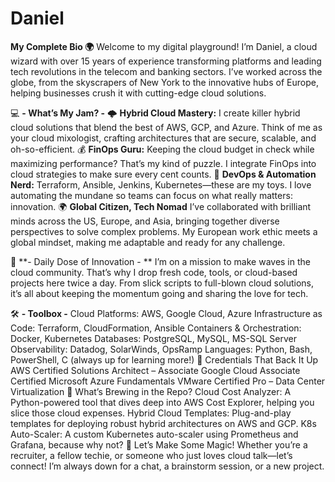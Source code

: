 # Daniel
**My Complete Bio 🌍**
Welcome to my digital playground! I’m Daniel, a cloud wizard with over 15 years of experience transforming platforms and leading tech revolutions in the telecom and banking sectors. I’ve worked across the globe, from the skyscrapers of New York to the innovative hubs of Europe, helping businesses crush it with cutting-edge cloud solutions.

💻 **- What’s My Jam? -**
🌩️ **Hybrid Cloud Mastery:** I create killer hybrid cloud solutions that blend the best of AWS, GCP, and Azure. Think of me as your cloud mixologist, crafting architectures that are secure, scalable, and oh-so-efficient.
💰 **FinOps Guru:** Keeping the cloud budget in check while maximizing performance? That’s my kind of puzzle. I integrate FinOps into cloud strategies to make sure every cent counts.
🤖 **DevOps & Automation Nerd:** Terraform, Ansible, Jenkins, Kubernetes—these are my toys. I love automating the mundane so teams can focus on what really matters: innovation.
🌍 **Global Citizen, Tech Nomad**
I’ve collaborated with brilliant minds across the US, Europe, and Asia, bringing together diverse perspectives to solve complex problems. My European work ethic meets a global mindset, making me adaptable and ready for any challenge.

🎯 **- Daily Dose of Innovation - **
I’m on a mission to make waves in the cloud community. That’s why I drop fresh code, tools, or cloud-based projects here twice a day. From slick scripts to full-blown cloud solutions, it’s all about keeping the momentum going and sharing the love for tech.

🛠️ **- Toolbox -**
Cloud Platforms: AWS, Google Cloud, Azure
Infrastructure as Code: Terraform, CloudFormation, Ansible
Containers & Orchestration: Docker, Kubernetes
Databases: PostgreSQL, MySQL, MS-SQL Server
Observability: Datadog, SolarWinds, OpsRamp
Languages: Python, Bash, PowerShell, C (always up for learning more!)
🏅 Credentials That Back It Up
AWS Certified Solutions Architect – Associate
Google Cloud Associate Certified
Microsoft Azure Fundamentals
VMware Certified Pro – Data Center Virtualization
🚧 What’s Brewing in the Repo?
Cloud Cost Analyzer: A Python-powered tool that dives deep into AWS Cost Explorer, helping you slice those cloud expenses.
Hybrid Cloud Templates: Plug-and-play templates for deploying robust hybrid architectures on AWS and GCP.
K8s Auto-Scaler: A custom Kubernetes auto-scaler using Prometheus and Grafana, because why not?
🤝 Let’s Make Some Magic!
Whether you’re a recruiter, a fellow techie, or someone who just loves cloud talk—let’s connect! I’m always down for a chat, a brainstorm session, or a new project.
